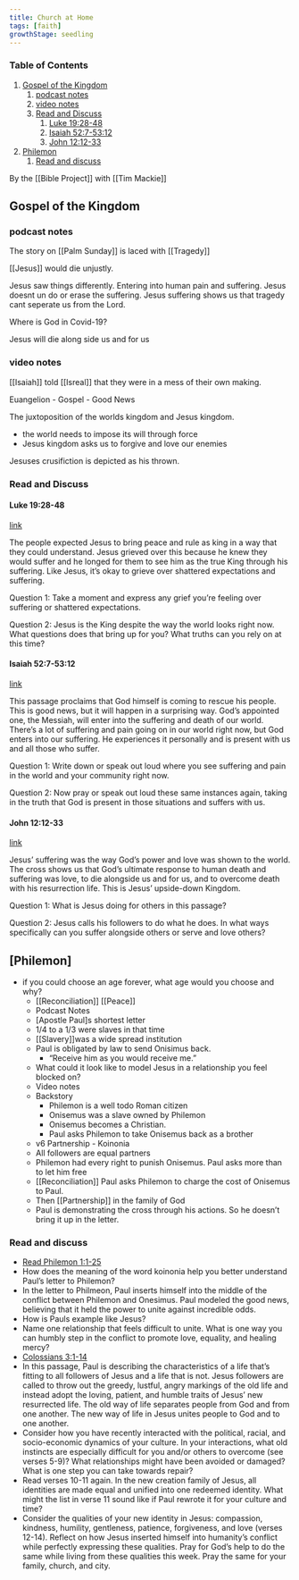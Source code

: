 ```yaml
---
title: Church at Home
tags: [faith]
growthStage: seedling
---
```


### Table of Contents

1.  [Gospel of the Kingdom](church-at-home#orgde3664b)
    1.  [podcast notes](church-at-home#org38ea1b2)
    2.  [video notes](church-at-home#orgcc7642e)
    3.  [Read and Discuss](church-at-home#orgf031478)
        1.  [Luke 19:28-48](church-at-home#orgd15d480)
        2.  [Isaiah 52:7-53:12](church-at-home#org6420933)
        3.  [John 12:12-33](church-at-home#orgfd38cb9)
2.  [Philemon](church-at-home#org20eacf7)
    1.  [Read and discuss](church-at-home#orgaa2c742)

By the [[Bible Project]] with [[Tim Mackie]]

<a id="orgde3664b"></a>

## Gospel of the Kingdom

<a id="org38ea1b2"></a>

### podcast notes

The story on [[Palm Sunday]] is laced with [[Tragedy]]

[[Jesus]] would die unjustly.

Jesus saw things differently. Entering into human pain and suffering. Jesus doesnt un do or erase the suffering. Jesus suffering shows us that tragedy cant seperate us from the Lord.

Where is God in Covid-19?

Jesus will die along side us and for us

<a id="orgcc7642e"></a>

### video notes

[[Isaiah]] told [[Isreal]] that they were in a mess of their own making.

Euangelion - Gospel - Good News

The juxtoposition of the worlds kingdom and Jesus kingdom.

- the world needs to impose its will through force
- Jesus kingdom asks us to forgive and love our enemies

Jesuses crusifiction is depicted as his thrown.

<a id="orgf031478"></a>

### Read and Discuss

<a id="orgd15d480"></a>

#### Luke 19:28-48

[link](https://google.com/search?q=Luke%2019:28-48)

The people expected Jesus to bring peace and rule as king in a way that they could understand. Jesus grieved over this because he knew they would suffer and he longed for them to see him as the true King through his suffering. Like Jesus, it’s okay to grieve over shattered expectations and suffering.

Question 1:
Take a moment and express any grief you’re feeling over suffering or shattered expectations.

Question 2:
Jesus is the King despite the way the world looks right now. What questions does that bring up for you? What truths can you rely on at this time?

<a id="org6420933"></a>

#### Isaiah 52:7-53:12

[link](https://google.com/search?q=Isaiah%2052:7-53:12)

This passage proclaims that God himself is coming to rescue his people. This is good news, but it will happen in a surprising way. God’s appointed one, the Messiah, will enter into the suffering and death of our world. There’s a lot of suffering and pain going on in our world right now, but God enters into our suffering. He experiences it personally and is present with us and all those who suffer.

Question 1:
Write down or speak out loud where you see suffering and pain in the world and your community right now.

Question 2:
Now pray or speak out loud these same instances again, taking in the truth that God is present in those situations and suffers with us.

<a id="orgfd38cb9"></a>

#### John 12:12-33

[link](https://google.com/search?q=John%2012:12-33)

Jesus&rsquo; suffering was the way God’s power and love was shown to the world. The cross shows us that God’s ultimate response to human death and suffering was love, to die alongside us and for us, and to overcome death with his resurrection life. This is Jesus’ upside-down Kingdom.

Question 1:
What is Jesus doing for others in this passage?

Question 2:
Jesus calls his followers to do what he does. In what ways specifically can you suffer alongside others or serve and love others?


## [Philemon]

-   if you could choose an age forever, what age would you choose and why?
    -   [[Reconciliation]] [[Peace]]
    -   Podcast Notes
    -   [Apostle Paul]s shortest letter
    -   1/4 to a 1/3 were slaves in that time
    -   [[Slavery]]was a wide spread institution
    -   Paul is obligated by law to send Onisimus back.
        -   &ldquo;Receive him as you would receive me.&rdquo;
    -   What could it look like to model Jesus in a relationship you feel blocked on?
    -   Video notes
    -   Backstory
        -   Philemon is a well todo Roman citizen
        -   Onisemus was a slave owned by Philemon
        -   Onisemus becomes a Christian.
        -   Paul asks Philemon to take Onisemus back as a brother
    -   v6 Partnership - Koinonia
    -   All followers are equal partners
    -   Philemon had every right to punish Onisemus. Paul asks more than to let him free
    -   [[Reconciliation]] Paul asks Philemon to charge the cost of Onisemus to Paul.
    -   Then [[Partnership]] in the family of God
    -   Paul is demonstrating the cross through his actions. So he doesn&rsquo;t bring it up in the letter.


<a id="orgaa2c742"></a>

### Read and discuss

-   [Read Philemon 1:1-25](<https://bibleproject.com/church-at-home/week20-philemon/#ref-philemon_1:1-25>)
-   How does the meaning of the word koinonia help you better understand Paul’s letter to Philemon?
-   In the letter to Philmeon, Paul inserts himself into the middle of the conflict between Philemon and Onesimus. Paul modeled the good news, believing that it held the power to unite against incredible odds.
-   How is Pauls example like Jesus?
-   Name one relationship that feels difficult to unite. What is one way you can humbly step in the conflict to promote love, equality, and healing mercy?
-   [Colossians 3:1-14](https://bibleproject.com/church-at-home/week20-philemon/#ref-colossians_3:1-14)
-   In this passage, Paul is describing the characteristics of a life that’s fitting to all followers of Jesus and a life that is not. Jesus followers are called to throw out the greedy, lustful, angry markings of the old life and instead adopt the loving, patient, and humble traits of Jesus’ new resurrected life. The old way of life separates people from God and from one another. The new way of life in Jesus unites people to God and to one another.
-   Consider how you have recently interacted with the political, racial, and socio-economic dynamics of your culture. In your interactions, what old instincts are especially difficult for you and/or others to overcome (see verses 5-9)? What relationships might have been avoided or damaged? What is one step you can take towards repair?
-   Read verses 10-11 again. In the new creation family of Jesus, all identities are made equal and unified into one redeemed identity. What might the list in verse 11 sound like if Paul rewrote it for your culture and time?
-   Consider the qualities of your new identity in Jesus: compassion, kindness, humility, gentleness, patience, forgiveness, and love (verses 12-14). Reflect on how Jesus inserted himself into humanity’s conflict while perfectly expressing these qualities. Pray for God’s help to do the same while living from these qualities this week. Pray the same for your family, church, and city.
